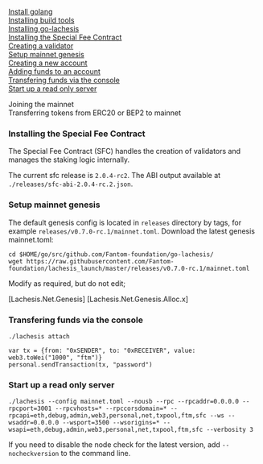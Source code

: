 [Install golang](./README.md#install-golang)  
[Installing build tools](./README.md#installing-build-tools)  
[Installing go-lachesis](./README.md#installing-go-lachesis)  
[Installing the Special Fee Contract](#installing-the-special-fee-contract)  
[Creating a validator](./README.md#create-a-validator-on-the-sfc)  
[Setup mainnet genesis](#setup-mainnet-genesis)  
[Creating a new account](./README.md#creating-a-new-account)  
[Adding funds to an account](./README.md#adding-funds-to-an-account)  
[Transfering funds via the console](#transfering-funds-via-the-console)   
[Start up a read only server](#start-up-a-read-only-server)   

Joining the mainnet  
Transferring tokens from ERC20 or BEP2 to mainnet  

### Installing the Special Fee Contract

The Special Fee Contract (SFC) handles the creation of validators and manages the staking logic internally.

The current sfc release is `2.0.4-rc2`. The ABI output available at `./releases/sfc-abi-2.0.4-rc.2.json`.

### Setup mainnet genesis

The default genesis config is located in `releases` directory by tags, for example `releases/v0.7.0-rc.1/mainnet.toml`.
Download the latest genesis mainnet.toml:

```shell script
cd $HOME/go/src/github.com/Fantom-foundation/go-lachesis/
wget https://raw.githubusercontent.com/Fantom-foundation/lachesis_launch/master/releases/v0.7.0-rc.1/mainnet.toml
```

Modify as required, but do not edit;

[Lachesis.Net.Genesis]
[Lachesis.Net.Genesis.Alloc.x]


### Transfering funds via the console

```
./lachesis attach
```

```
var tx = {from: "0xSENDER", to: "0xRECEIVER", value: web3.toWei("1000", "ftm")}
personal.sendTransaction(tx, "password")
```

### Start up a read only server   
```shell script
./lachesis --config mainnet.toml --nousb --rpc --rpcaddr=0.0.0.0 --rpcport=3001 --rpcvhosts=* --rpccorsdomain=* --rpcapi=eth,debug,admin,web3,personal,net,txpool,ftm,sfc --ws --wsaddr=0.0.0.0 --wsport=3500 --wsorigins=* --wsapi=eth,debug,admin,web3,personal,net,txpool,ftm,sfc --verbosity 3
```

If you need to disable the node check for the latest version, add `--nocheckversion` to the command line.

